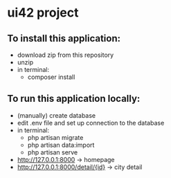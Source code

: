 # ui42 project

## To install this application:

- download zip from this repository
- unzip
- in terminal:
    - composer install

## To run this application locally:

- (manually) create database
- edit .env file and set up connection to the database
- in terminal:
    - php artisan migrate
    - php artisan data:import
    - php artisan serve
- http://127.0.0.1:8000 -> homepage
- http://127.0.0.1:8000/detail/{id} -> city detail
